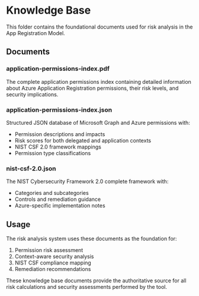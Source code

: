 # Knowledge Base

This folder contains the foundational documents used for risk analysis in the App Registration Model.

## Documents

### application-permissions-index.pdf
The complete application permissions index containing detailed information about Azure Application Registration permissions, their risk levels, and security implications.

### application-permissions-index.json  
Structured JSON database of Microsoft Graph and Azure permissions with:
- Permission descriptions and impacts
- Risk scores for both delegated and application contexts
- NIST CSF 2.0 framework mappings
- Permission type classifications

### nist-csf-2.0.json
The NIST Cybersecurity Framework 2.0 complete framework with:
- Categories and subcategories
- Controls and remediation guidance
- Azure-specific implementation notes

## Usage

The risk analysis system uses these documents as the foundation for:
1. Permission risk assessment
2. Context-aware security analysis  
3. NIST CSF compliance mapping
4. Remediation recommendations

These knowledge base documents provide the authoritative source for all risk calculations and security assessments performed by the tool.
